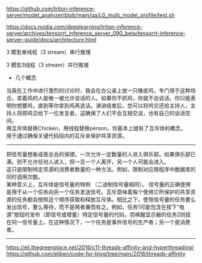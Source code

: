 

https://github.com/triton-inference-server/model_analyzer/blob/main/qa/L0_multi_model_profile/test.sh

https://docs.nvidia.com/deeplearning/triton-inference-server/archives/tensorrt_inference_server_090_beta/tensorrt-inference-server-guide/docs/architecture.html


3 模型单线程（3 stream）串行推理 

3 模型3线程（3 stream）并行推理   



+ 几个概念
  
当我在工作中进行激烈的讨论时，我会在办公桌上放一只橡皮鸡，专门用于这种场合。拿着鸡的人是唯一被允许说话的人。如果你不抓鸡，你就不会说话。你只能表明你想要鸡，直到等你拿到鸡再说话。演讲结束后，您可以将鸡交还给主持人，主持人将把鸡交给下一位发言者。这确保了人们不会互相交谈，也有自己的谈话空间。    
用互斥体替换Chicken，用线程替换person，你基本上就有了互斥体的概念。    
用于通过确保关键代码段内的互斥来保护共享资源。  
 
-----------------

把信号量想象成夜总会的保镖。一次允许一定数量的人进入俱乐部。如果俱乐部已满，则不允许任何人进入，但一旦一个人离开，另一个人可能会进入。      
这只是限制特定资源的消费者数量的一种方法。例如，限制对应用程序中数据库的同时调用次数。  
某种意义上，互斥体是信号量的特例 （二进制信号量相同）。
信号量的正确使用是用于从一个任务向另一个任务发送信号。互斥意味着每个使用它所保护的共享资源的任务都会按照这个顺序获取和释放互斥体。相比之下，使用信号量的任务要么发出信号，要么等待，而不是两者兼而有之。例如，任务1可能包含在按下“电源”按钮时发布（即信号或增量）特定信号量的代码，而唤醒显示器的任务2则挂在同一信号量上。在这种情况下，一个任务是事件信号的生产者；另一个是消费者。   

--------------------

https://eli.thegreenplace.net/2016/c11-threads-affinity-and-hyperthreading/     
https://github.com/eliben/code-for-blog/tree/main/2016/threads-affinity   
